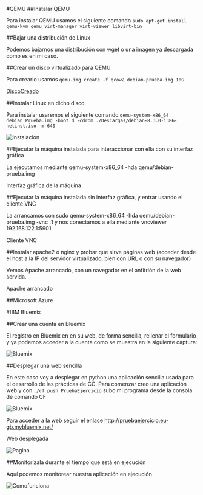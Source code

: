 #QEMU
##Instalar QEMU

Para instalar QEMU usamos el siguiente comando `sudo apt-get install qemu-kvm qemu virt-manager virt-viewer libvirt-bin`

##Bajar una distribución de Linux

Podemos bajarnos una distribución con wget o una imagen ya descargada como es en mi caso.

##Crear un disco virtualizado para QEMU

Para crearlo usamos `qemu-img create -f qcow2 debian-prueba.img 10G`

[DiscoCreado](https://gyazo.com/75214e189aa10e1bd7f401ea47e62278.png)

##Instalar Linux en dicho disco

Para instalar usaremos el siguiente comando `qemu-system-x86_64 debian_Prueba.img -boot d -cdrom ./Descargas/debian-8.3.0-i386-netinst.iso -m 640`


![Instalacion](https://gyazo.com/b8fda0218439acdd5e8cc0026b82329a.png)

##Ejecutar la máquina instalada para interaccionar con ella con su interfaz gráfica

La ejecutamos mediante qemu-system-x86_64 -hda qemu/debian-prueba.img

Interfaz gráfica de la máquina

##Ejecutar la máquina instalada sin interfaz gráfica, y entrar usando el cliente VNC

La arrancamos con sudo qemu-system-x86_64 -hda qemu/debian-prueba.img -vnc :1 y nos conectamos a ella mediante vncviewer 192.168.122.1:5901

Cliente VNC

##Instalar apache2 o nginx y probar que sirve páginas web (acceder desde el host a la IP del servidor virtualizado, bien con URL o con su navegador)

Vemos Apache arrancado, con un navegador en el anfitrión de la web servida.

Apache arrancado

##Microsoft Azure


#IBM Bluemix

##Crear una cuenta en Bluemix

El registro en Bluemix en en su web, de forma sencilla, rellenar el formulario y ya podemos acceder a la cuenta como se muestra en la siguiente captura:

![Bluemix](https://gyazo.com/dcae417c5976639eb2a2b8a14909f064.png)

##Desplegar una web sencilla

En este caso voy a desplegar en python una aplicación sencilla usada para el desarrollo de las prácticas de CC.
Para comenzar creo una aplicación web y con `./cf push PruebaEjercicio` subo mi programa desde la consola de comando CF

![Bluemix](https://gyazo.com/cbab40405ddbf4504f3bf14850af5fc2.png)


Para acceder a la web seguir el enlace http://pruebaejercicio.eu-gb.mybluemix.net/

Web desplegada 

![Pagina](https://gyazo.com/f0bf22728c39e9cb40cc6882e7d466e3.png)

##Monitorízala durante el tiempo que está en ejecución

Aquí podemos monitorear nuestra aplicación en ejecución

![Comofunciona](https://gyazo.com/f2f95ce457c206650d99952320b40ae5.png)



